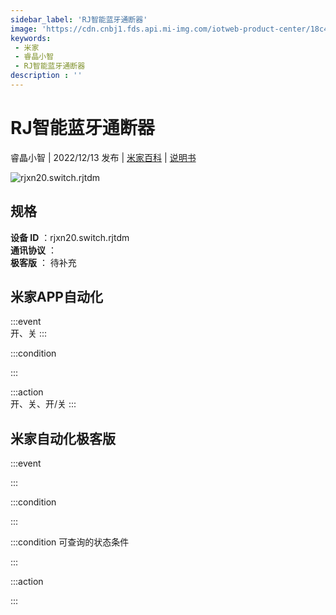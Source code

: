 ```yaml
---
sidebar_label: 'RJ智能蓝牙通断器'
image: 'https://cdn.cnbj1.fds.api.mi-img.com/iotweb-product-center/18c438ee1d5948e7433d95ff543e6182_1667981843886.png?GalaxyAccessKeyId=AKVGLQWBOVIRQ3XLEW&Expires=9223372036854775807&Signature=qscTlcxPbTy51L5HtCsCt90G2w0='
keywords: 
 - 米家
 - 睿晶小智
 - RJ智能蓝牙通断器
description : ''
---
```

# RJ智能蓝牙通断器

睿晶小智 | 2022/12/13 发布 | [米家百科](https://home.mi.com/webapp/content/baike/product/index.html?model=rjxn20.switch.rjtdm) | [说明书](https://home.mi.com/views/introduction.html?model=rjxn20.switch.rjtdm&region=cn)

![rjxn20.switch.rjtdm](https://cdn.cnbj1.fds.api.mi-img.com/iotweb-product-center/18c438ee1d5948e7433d95ff543e6182_1667981843886.png?GalaxyAccessKeyId=AKVGLQWBOVIRQ3XLEW&Expires=9223372036854775807&Signature=qscTlcxPbTy51L5HtCsCt90G2w0=)

## 规格  
> 
**设备 ID** ：rjxn20.switch.rjtdm  
**通讯协议** ：  
**极客版**  ： 待补充 


## 米家APP自动化  

:::event  
开、关
:::

:::condition  

:::

:::action   
开、关、开/关
:::

## 米家自动化极客版  

:::event  

:::

:::condition  

:::

:::condition 可查询的状态条件  

:::

:::action  

:::

        
